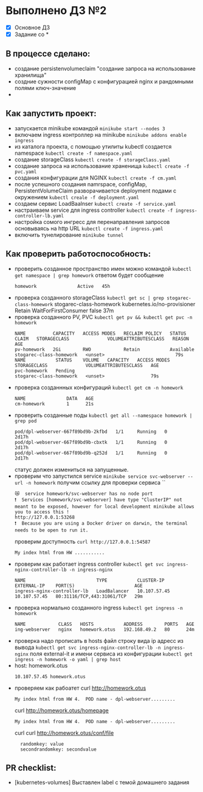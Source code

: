 # Выполнено ДЗ №2

 - [X] Основное ДЗ
 - [x] Задание со *

## В процессе сделано:
 - создание persistenvolumeclaim "создание запроса на использование хранилища"
 - создние сужности configMap с конфигурацией nginx и рандомными полями ключ-значение
 - 

## Как запустить проект:
 - запускается minikube командой ``` minikube start --nodes 3 ```
 - включаем ingress контроллер на minikube ``` minikube addons enable ingress ```
 - из каталога проекта, с помощью утилиты kubectl создается namespace ``` kubectl create -f namespace.yaml ```
 - создание storageClass ``` kubectl create -f storageClass.yaml ```
 - создание запроса на использование храненища ``` kubectl create -f pvc.yaml ```
 - создания конфигурации для NGINX ``` kubectl create -f cm.yaml ```
 - после успешного создания namrspace, configMap, PersistentVolumeClaim 
 разворачивается deployment подами с окружением ``` kubectl creale -f deployment.yaml ```
 - создаем сервис LoadBaalnser ```kubectl create -f service.yaml```
 - настраиваем service для ingress controller ``` kubectl create -f ingress-controller-lb.yaml ```
 - настройка сомого ингресс для перенаправления запросов основываясь на http URL ``` kubectl create -f ingress.yaml ```
 - включить тунелирование ``` minikube tunnel ```


## Как проверить работоспособность:
 - проверить созданное пространство имен можно командой ``` kubectl get namespace | grep homework ```
    ответом будет сообщение 
    ```console
    homework               Active   45h
    ```
  - проверка созданного storageClass ``` kubectl get sc | grep stogarec-class-homework ```
    stogarec-class-homework   kubernetes.io/no-provisioner   Retain          WaitForFirstConsumer   false                  37m
  - проверка созданного PV, PVC ``` kubectl get pv && kubectl get pvc -n homework ```
    ```
    NAME          CAPACITY   ACCESS MODES   RECLAIM POLICY   STATUS      CLAIM   STORAGECLASS              VOLUMEATTRIBUTESCLASS   REASON   AGE
    pv-homework   2Gi        RWO            Retain           Available           stogarec-class-homework   <unset>                          79s
    NAME           STATUS    VOLUME   CAPACITY   ACCESS MODES   STORAGECLASS              VOLUMEATTRIBUTESCLASS   AGE
    pvc-homework   Pending                                      stogarec-class-homework   <unset>                 79s
    ```
  - проверка созданнных конфигураций ```kubectl get cm -n homework```
    ```
    NAME               DATA   AGE
    cm-homework        1      21s
    ```
  - проверить созданные поды ``` kubectl get all --namespace homework | grep pod ```
    ``` console
    pod/dpl-webserver-667f89bd9b-2kfbd   1/1     Running   0          2d17h
    pod/dpl-webserver-667f89bd9b-cbxtk   1/1     Running   0          2d17h
    pod/dpl-webserver-667f89bd9b-q252d   1/1     Running   0          2d17h
    ```
    статус должен измениться на запущенные.
  - проверим что запустился service  ``` minikube service svc-webserver --url -n homework ```
    получим ссылку для проверки сервиса ``
    ``` console 
    😿  service homework/svc-webserver has no node port
    ❗  Services [homework/svc-webserver] have type "ClusterIP" not meant to be exposed, however for local development minikube allows you to access this !
    http://127.0.0.1:53268
    ❗  Because you are using a Docker driver on darwin, the terminal needs to be open to run it.
    ```
    проверим доступность ``` curl http://127.0.0.1:54587 ```    
    ```console
    My index html from HW ...........
    ```
  - проверим как работает ingress controller ``` kubectl get svc ingress-nginx-controller-lb -n ingress-nginx ```
    ```
    NAME                          TYPE           CLUSTER-IP     EXTERNAL-IP    PORT(S)                      AGE
    ingress-nginx-controller-lb   LoadBalancer   10.107.57.45   10.107.57.45   80:31116/TCP,443:31061/TCP   29m
    ```
  - проверка нормально созданного ingress ``` kubectl get ingress -n homework ```
    ```
    NAME            CLASS   HOSTS           ADDRESS        PORTS   AGE
    ing-webserver   nginx   homework.otus   192.168.49.2   80      24m
    ```
  - проверка надо прописать в hosts файл строку вида ip адресс из вывода ``` kubectl get svc ingress-nginx-controller-lb -n ingress-nginx ```
      поля    external-it и имени сервиса из конфигурации  ``` kubectl get ingress -n homework -o yaml | grep host ```
  - host: homework.otus
    ``` file: ./hosts
    10.107.57.45 homework.otus
    ```
  - проверяем как рабоатет 
    curl http://homework.otus
      ``` console
      My index html from HW 4.  POD name - dpl-webserver.........
      ```
    curl http://homework.otus/homepage
      ``` console
      My index html from HW 4.  POD name - dpl-webserver.........
      ```
    curl curl http://homework.otus/conf/file
      ``` console
        randomkey: value
        secondrandomkey: secondvalue
      ```
## PR checklist:
  - [kubernetes-volumes] Выставлен label с темой домашнего задания
